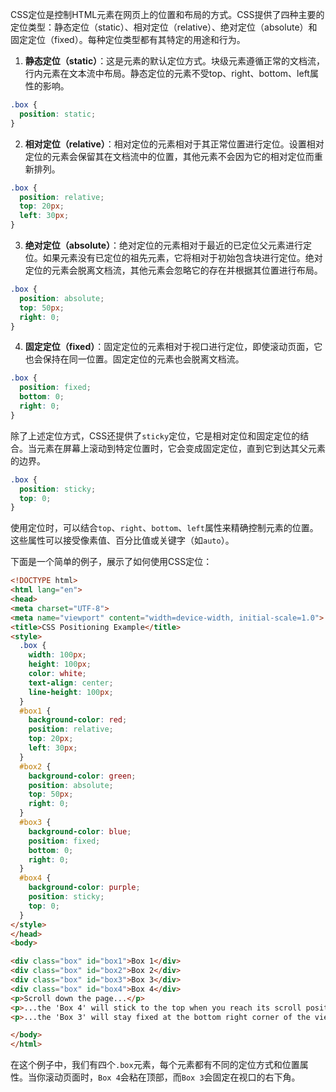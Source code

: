 CSS定位是控制HTML元素在网页上的位置和布局的方式。CSS提供了四种主要的定位类型：静态定位（static）、相对定位（relative）、绝对定位（absolute）和固定定位（fixed）。每种定位类型都有其特定的用途和行为。

1. **静态定位（static）**：这是元素的默认定位方式。块级元素遵循正常的文档流，行内元素在文本流中布局。静态定位的元素不受top、right、bottom、left属性的影响。

```css
.box {
  position: static;
}
```

2. **相对定位（relative）**：相对定位的元素相对于其正常位置进行定位。设置相对定位的元素会保留其在文档流中的位置，其他元素不会因为它的相对定位而重新排列。

```css
.box {
  position: relative;
  top: 20px;
  left: 30px;
}
```

3. **绝对定位（absolute）**：绝对定位的元素相对于最近的已定位父元素进行定位。如果元素没有已定位的祖先元素，它将相对于初始包含块进行定位。绝对定位的元素会脱离文档流，其他元素会忽略它的存在并根据其位置进行布局。

```css
.box {
  position: absolute;
  top: 50px;
  right: 0;
}
```

4. **固定定位（fixed）**：固定定位的元素相对于视口进行定位，即使滚动页面，它也会保持在同一位置。固定定位的元素也会脱离文档流。

```css
.box {
  position: fixed;
  bottom: 0;
  right: 0;
}
```

除了上述定位方式，CSS还提供了`sticky`定位，它是相对定位和固定定位的结合。当元素在屏幕上滚动到特定位置时，它会变成固定定位，直到它到达其父元素的边界。

```css
.box {
  position: sticky;
  top: 0;
}
```

使用定位时，可以结合`top`、`right`、`bottom`、`left`属性来精确控制元素的位置。这些属性可以接受像素值、百分比值或关键字（如`auto`）。

下面是一个简单的例子，展示了如何使用CSS定位：

```html
<!DOCTYPE html>
<html lang="en">
<head>
<meta charset="UTF-8">
<meta name="viewport" content="width=device-width, initial-scale=1.0">
<title>CSS Positioning Example</title>
<style>
  .box {
    width: 100px;
    height: 100px;
    color: white;
    text-align: center;
    line-height: 100px;
  }
  #box1 {
    background-color: red;
    position: relative;
    top: 20px;
    left: 30px;
  }
  #box2 {
    background-color: green;
    position: absolute;
    top: 50px;
    right: 0;
  }
  #box3 {
    background-color: blue;
    position: fixed;
    bottom: 0;
    right: 0;
  }
  #box4 {
    background-color: purple;
    position: sticky;
    top: 0;
  }
</style>
</head>
<body>

<div class="box" id="box1">Box 1</div>
<div class="box" id="box2">Box 2</div>
<div class="box" id="box3">Box 3</div>
<div class="box" id="box4">Box 4</div>
<p>Scroll down the page...</p>
<p>...the 'Box 4' will stick to the top when you reach its scroll position.</p>
<p>...the 'Box 3' will stay fixed at the bottom right corner of the viewport.</p>

</body>
</html>
```

在这个例子中，我们有四个`.box`元素，每个元素都有不同的定位方式和位置属性。当你滚动页面时，`Box 4`会粘在顶部，而`Box 3`会固定在视口的右下角。
